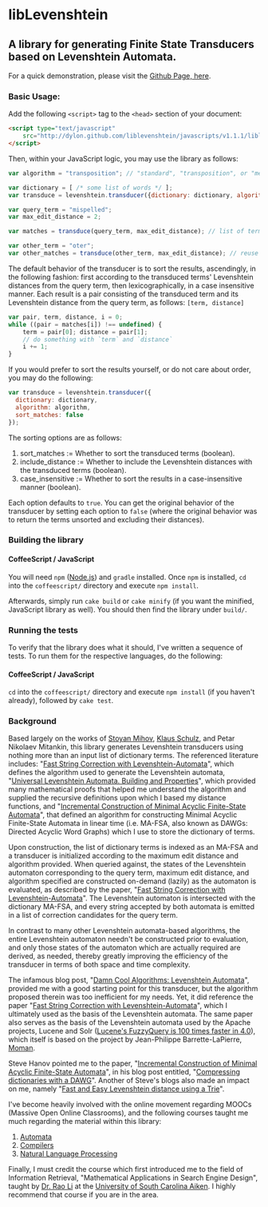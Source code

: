 # libLevenshtein

## A library for generating Finite State Transducers based on Levenshtein Automata.

For a quick demonstration, please visit the [Github Page, here](http://dylon.github.io/liblevenshtein/).

### Basic Usage:

Add the following `<script>` tag to the `<head>` section of your document:

```html
<script type="text/javascript"
	src="http://dylon.github.com/liblevenshtein/javascripts/v1.1.1/liblevenshtein.min.js">
</script>
```

Then, within your JavaScript logic, you may use the library as follows:

```javascript
var algorithm = "transposition"; // "standard", "transposition", or "merge_and_split"

var dictionary = [ /* some list of words */ ];
var transduce = levenshtein.transducer({dictionary: dictionary, algorithm: algorithm});

var query_term = "mispelled";
var max_edit_distance = 2;

var matches = transduce(query_term, max_edit_distance); // list of terms matching your query

var other_term = "oter";
var other_matches = transduce(other_term, max_edit_distance); // reuse the transducer
```

The default behavior of the transducer is to sort the results, ascendingly, in
the following fashion: first according to the transduced terms' Levenshtein
distances from the query term, then lexicographically, in a case insensitive
manner.  Each result is a pair consisting of the transduced term and its
Levenshtein distance from the query term, as follows: `[term, distance]`

```javascript
var pair, term, distance, i = 0;
while ((pair = matches[i]) !== undefined) {
	term = pair[0]; distance = pair[1];
	// do something with `term` and `distance`
	i += 1;
}
```

If you would prefer to sort the results yourself, or do not care about order,
you may do the following:

```javascript
var transduce = levenshtein.transducer({
  dictionary: dictionary,
  algorithm: algorithm,
  sort_matches: false
});
```

The sorting options are as follows:

1. sort_matches := Whether to sort the transduced terms (boolean).
2. include_distance := Whether to include the Levenshtein distances with the
	 transduced terms (boolean).
3. case_insensitive := Whether to sort the results in a case-insensitive manner
	 (boolean).

Each option defaults to `true`.  You can get the original behavior of the
transducer by setting each option to `false` (where the original behavior was to
return the terms unsorted and excluding their distances).

### Building the library

#### CoffeeScript / JavaScript

You will need `npm` ([Node.js](http://nodejs.org/)) and `gradle` installed. Once
`npm` is installed, `cd` into the `coffeescript/` directory and execute `npm
install`.

Afterwards, simply run `cake build` or `cake minify` (if you want the minified,
JavaScript library as well).  You should then find the library under `build/`.

### Running the tests

To verify that the library does what it should, I've written a sequence of
tests.  To run them for the respective languages, do the following:

#### CoffeeScript / JavaScript

`cd` into the `coffeescript/` directory and execute `npm install` (if you
haven't already), followed by `cake test`.

### Background

Based largely on the works of [Stoyan Mihov](http://www.lml.bas.bg/~stoyan/),
[Klaus Schulz](http://www.klaus-schulze.com/), and Petar Nikolaev Mitankin, this
library generates Levenshtein transducers using nothing more than an input list
of dictionary terms. The referenced literature includes: 
"[Fast String Correction with Levenshtein-Automata](http://citeseerx.ist.psu.edu/viewdoc/summary?doi=10.1.1.16.652 "Klaus Schulz and Stoyan Mihov (2002)")",
which defines the algorithm used to generate the Levenshtein automata,
"[Universal Levenshtein Automata. Building and Properties](http://www.fmi.uni-sofia.bg/fmi/logic/theses/mitankin-en.pdf "Petar Nikolaev Mitankin (2005)")",
which provided many mathematical proofs that helped me understand the algorithm
and supplied the recursive definitions upon which I based my distance functions,
and
"[Incremental Construction of Minimal Acyclic Finite-State Automata](http://dl.acm.org/citation.cfm?id=971842 "Jan Daciuk, Bruce W. Watson, Stoyan Mihov, and Richard E. Watson (2000)")",
that defined an algorithm for constructing Minimal Acyclic Finite-State
Automata in linear time (i.e. MA-FSA, also known as DAWGs: Directed Acyclic Word
Graphs) which I use to store the dictionary of terms.

Upon construction, the list of dictionary terms is indexed as an MA-FSA and a
transducer is initialized according to the maximum edit distance and algorithm
provided. When queried against, the states of the Levenshtein automaton
corresponding to the query term, maximum edit distance, and algorithm specified
are constructed on-demand (lazily) as the automaton is evaluated, as described
by the paper,
"[Fast String Correction with Levenshtein-Automata](http://citeseerx.ist.psu.edu/viewdoc/summary?doi=10.1.1.16.652 "Klaus Schulz and Stoyan Mihov (2002)")".
The Levenshtein automaton is intersected with the dictionary MA-FSA, and every
string accepted by both automata is emitted in a list of correction candidates
for the query term.

In contrast to many other Levenshtein automata-based algorithms, the entire
Levenshtein automaton needn't be constructed prior to evaluation, and only those
states of the automaton which are actually required are derived, as needed,
thereby greatly improving the efficiency of the transducer in terms of both
space and time complexity.

The infamous blog post,
"[Damn Cool Algorithms: Levenshtein Automata](http://blog.notdot.net/2010/07/Damn-Cool-Algorithms-Levenshtein-Automata "Nick Johnson (2010)")",
provided me with a good starting point for this transducer, but the algorithm
proposed therein was too inefficient for my needs.  Yet, it did reference the
paper
"[Fast String Correction with Levenshtein-Automata](http://citeseerx.ist.psu.edu/viewdoc/summary?doi=10.1.1.16.652 "Klaus Schulz and Stoyan Mihov (2002)")",
which I ultimately used as the basis of the Levenshtein automata.  The same
paper also serves as the basis of the Levenshtein automata used by the Apache
projects, Lucene and Solr ([Lucene's FuzzyQuery is 100 times faster in 4.0](http://blog.mikemccandless.com/2011/03/lucenes-fuzzyquery-is-100-times-faster.html)),
which itself is based on the project by Jean-Philippe Barrette-LaPierre, [Moman](https://sites.google.com/site/rrettesite/moman).

Steve Hanov pointed me to the paper, 
"[Incremental Construction of Minimal Acyclic Finite-State Automata](http://dl.acm.org/citation.cfm?id=971842 "Jan Daciuk, Bruce W. Watson, Stoyan Mihov, and Richard E. Watson (2000)")",
in his blog post entitled, "[Compressing dictionaries with a DAWG](http://stevehanov.ca/blog/index.php?id=115 "Steve Hanov (2011)")".
Another of Steve's blogs also made an impact on me, namely "[Fast and Easy Levenshtein distance using a Trie](http://stevehanov.ca/blog/index.php?id=114 "Steve Hanov (2011)")".

I've become heavily involved with the online movement regarding MOOCs (Massive
Open Online Classrooms), and the following courses taught me much regarding the
material within this library:

1. [Automata](https://class.coursera.org/automata "Jeffrey Ullman (Coursera)")
2. [Compilers](https://class.coursera.org/compilers "Alex Aiken (Coursera)")
3. [Natural Language Processing](https://class.coursera.org/nlp "Dan Jurafsky and Chris Manning (Coursera)")

Finally, I must credit the course which first introduced me to the field of
Information Retrieval, "Mathematical Applications in Search Engine Design",
taught by [Dr. Rao Li](http://www.usca.edu/math/~mathdept/rli/) at the
[University of South Carolina Aiken](http://web.usca.edu/). I highly recommend
that course if you are in the area.
